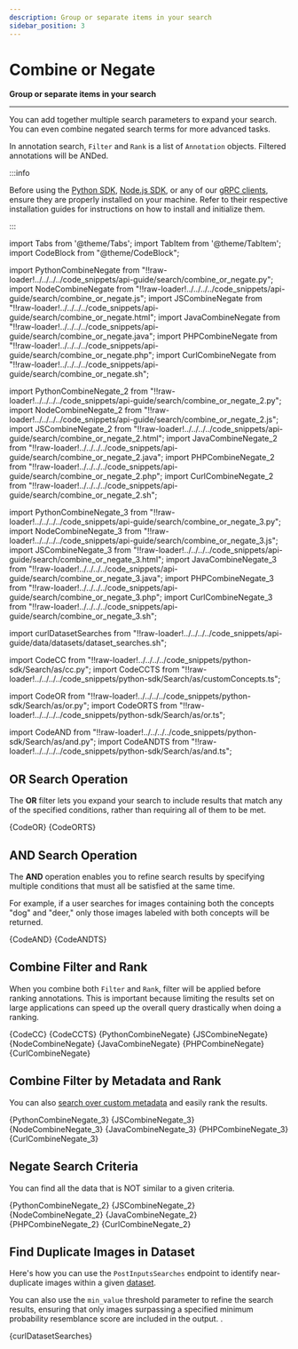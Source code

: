 ```yaml
---
description: Group or separate items in your search
sidebar_position: 3
---
```


# Combine or Negate

**Group or separate items in your search**
<hr />

You can add together multiple search parameters to expand your search. You can even combine negated search terms for more advanced tasks.

In annotation search, `Filter` and `Rank` is a list of `Annotation` objects. Filtered annotations will be ANDed. 

:::info

Before using the [Python SDK](https://docs.clarifai.com/additional-resources/api-overview/python-sdk), [Node.js SDK](https://docs.clarifai.com/additional-resources/api-overview/nodejs-sdk), or any of our [gRPC clients](https://docs.clarifai.com/additional-resources/api-overview/grpc-clients), ensure they are properly installed on your machine. Refer to their respective installation guides for instructions on how to install and initialize them.

:::

import Tabs from '@theme/Tabs';
import TabItem from '@theme/TabItem';
import CodeBlock from "@theme/CodeBlock";

import PythonCombineNegate from "!!raw-loader!../../../../code_snippets/api-guide/search/combine_or_negate.py";
import NodeCombineNegate from "!!raw-loader!../../../../code_snippets/api-guide/search/combine_or_negate.js";
import JSCombineNegate from "!!raw-loader!../../../../code_snippets/api-guide/search/combine_or_negate.html";
import JavaCombineNegate from "!!raw-loader!../../../../code_snippets/api-guide/search/combine_or_negate.java";
import PHPCombineNegate from "!!raw-loader!../../../../code_snippets/api-guide/search/combine_or_negate.php";
import CurlCombineNegate from "!!raw-loader!../../../../code_snippets/api-guide/search/combine_or_negate.sh";

import PythonCombineNegate_2 from "!!raw-loader!../../../../code_snippets/api-guide/search/combine_or_negate_2.py";
import NodeCombineNegate_2 from "!!raw-loader!../../../../code_snippets/api-guide/search/combine_or_negate_2.js";
import JSCombineNegate_2 from "!!raw-loader!../../../../code_snippets/api-guide/search/combine_or_negate_2.html";
import JavaCombineNegate_2 from "!!raw-loader!../../../../code_snippets/api-guide/search/combine_or_negate_2.java";
import PHPCombineNegate_2 from "!!raw-loader!../../../../code_snippets/api-guide/search/combine_or_negate_2.php";
import CurlCombineNegate_2 from "!!raw-loader!../../../../code_snippets/api-guide/search/combine_or_negate_2.sh";

import PythonCombineNegate_3 from "!!raw-loader!../../../../code_snippets/api-guide/search/combine_or_negate_3.py";
import NodeCombineNegate_3 from "!!raw-loader!../../../../code_snippets/api-guide/search/combine_or_negate_3.js";
import JSCombineNegate_3 from "!!raw-loader!../../../../code_snippets/api-guide/search/combine_or_negate_3.html";
import JavaCombineNegate_3 from "!!raw-loader!../../../../code_snippets/api-guide/search/combine_or_negate_3.java";
import PHPCombineNegate_3 from "!!raw-loader!../../../../code_snippets/api-guide/search/combine_or_negate_3.php";
import CurlCombineNegate_3 from "!!raw-loader!../../../../code_snippets/api-guide/search/combine_or_negate_3.sh";

import curlDatasetSearches from "!!raw-loader!../../../../code_snippets/api-guide/data/datasets/dataset_searches.sh";

import CodeCC from "!!raw-loader!../../../../code_snippets/python-sdk/Search/as/cc.py";
import CodeCCTS from "!!raw-loader!../../../../code_snippets/python-sdk/Search/as/customConcepts.ts";

import CodeOR from "!!raw-loader!../../../../code_snippets/python-sdk/Search/as/or.py";
import CodeORTS from "!!raw-loader!../../../../code_snippets/python-sdk/Search/as/or.ts";

import CodeAND from "!!raw-loader!../../../../code_snippets/python-sdk/Search/as/and.py";
import CodeANDTS from "!!raw-loader!../../../../code_snippets/python-sdk/Search/as/and.ts";



## OR Search Operation

The **OR** filter lets you expand your search to include results that match any of the specified conditions, rather than requiring all of them to be met.

<Tabs>
<TabItem value="python" label="Python SDK">
    <CodeBlock className="language-python">{CodeOR}</CodeBlock>

</TabItem>
<TabItem value="typescript" label="Node.js SDK">
    <CodeBlock className="language-typescript">{CodeORTS}</CodeBlock>
</TabItem>
</Tabs>

## AND Search Operation

The **AND** operation enables you to refine search results by specifying multiple conditions that must all be satisfied at the same time. 

For example, if a user searches for images containing both the concepts "dog" and "deer," only those images labeled with both concepts will be returned.


<Tabs>
<TabItem value="python" label="Python SDK">
    <CodeBlock className="language-python">{CodeAND}</CodeBlock>

</TabItem>
<TabItem value="typescript" label="Node.js SDK">
    <CodeBlock className="language-typescript">{CodeANDTS}</CodeBlock>
</TabItem>
</Tabs>



## Combine Filter and Rank 

When you combine both `Filter` and `Rank`, filter will be applied before ranking annotations. This is important because limiting the results set on large applications can speed up the overall query drastically when doing a ranking.

<Tabs>

<TabItem value="python" label="Python SDK">
    <CodeBlock className="language-python">{CodeCC}</CodeBlock>
 
</TabItem>
<TabItem value="typescript" label="Node.js SDK">
    <CodeBlock className="language-typescript">{CodeCCTS}</CodeBlock>
</TabItem>

<TabItem value="python2" label="Python (gRPC)">
    <CodeBlock className="language-python">{PythonCombineNegate}</CodeBlock>
</TabItem>

<TabItem value="js_rest" label="JavaScript (REST)">
    <CodeBlock className="language-javascript">{JSCombineNegate}</CodeBlock>
</TabItem>

<TabItem value="nodejs" label="Node.js (gRPC)">
    <CodeBlock className="language-javascript">{NodeCombineNegate}</CodeBlock>
</TabItem>

<TabItem value="java" label="Java (gRPC)">
    <CodeBlock className="language-java">{JavaCombineNegate}</CodeBlock>
</TabItem>

<TabItem value="php" label="PHP (gRPC)">
    <CodeBlock className="language-php">{PHPCombineNegate}</CodeBlock>
</TabItem>

<TabItem value="curl" label="cURL">
    <CodeBlock className="language-bash">{CurlCombineNegate}</CodeBlock>
</TabItem>

</Tabs>

## Combine Filter by Metadata and Rank 

You can also [search over custom metadata](https://docs.clarifai.com/api-guide/search/filter#by-custom-metadata) and easily rank the results. 

<Tabs>

<TabItem value="python" label="Python (gRPC)">
    <CodeBlock className="language-python">{PythonCombineNegate_3}</CodeBlock>
</TabItem>

<TabItem value="js_rest" label="JavaScript (REST)">
    <CodeBlock className="language-javascript">{JSCombineNegate_3}</CodeBlock>
</TabItem>

<TabItem value="nodejs" label="Node.js (gRPC)">
    <CodeBlock className="language-javascript">{NodeCombineNegate_3}</CodeBlock>
</TabItem>

<TabItem value="java" label="Java (gRPC)">
    <CodeBlock className="language-java">{JavaCombineNegate_3}</CodeBlock>
</TabItem>

<TabItem value="php" label="PHP (gRPC)">
    <CodeBlock className="language-php">{PHPCombineNegate_3}</CodeBlock>
</TabItem>

<TabItem value="curl" label="cURL">
    <CodeBlock className="language-bash">{CurlCombineNegate_3}</CodeBlock>
</TabItem>

</Tabs>

## Negate Search Criteria

You can find all the data that is NOT similar to a given criteria. 

<Tabs>

<TabItem value="python" label="Python (gRPC)">
    <CodeBlock className="language-python">{PythonCombineNegate_2}</CodeBlock>
</TabItem>

<TabItem value="js_rest" label="JavaScript (REST)">
    <CodeBlock className="language-javascript">{JSCombineNegate_2}</CodeBlock>
</TabItem>

<TabItem value="nodejs" label="Node.js (gRPC)">
    <CodeBlock className="language-javascript">{NodeCombineNegate_2}</CodeBlock>
</TabItem>

<TabItem value="java" label="Java (gRPC)">
    <CodeBlock className="language-java">{JavaCombineNegate_2}</CodeBlock>
</TabItem>

<TabItem value="php" label="PHP (gRPC)">
    <CodeBlock className="language-php">{PHPCombineNegate_2}</CodeBlock>
</TabItem>

<TabItem value="curl" label="cURL">
    <CodeBlock className="language-bash">{CurlCombineNegate_2}</CodeBlock>
</TabItem>

</Tabs>

## Find Duplicate Images in Dataset

Here's how you can use the `PostInputsSearches` endpoint to identify near-duplicate images within a given [dataset](https://docs.clarifai.com/create-manage/datasets/). 

You can also use the  `min_value` threshold parameter to refine the search results, ensuring that only images surpassing a specified minimum probability resemblance score are included in the output. . 

<Tabs>

<TabItem value="curl" label="cURL">
    <CodeBlock className="language-bash">{curlDatasetSearches}</CodeBlock>
</TabItem>

</Tabs>
